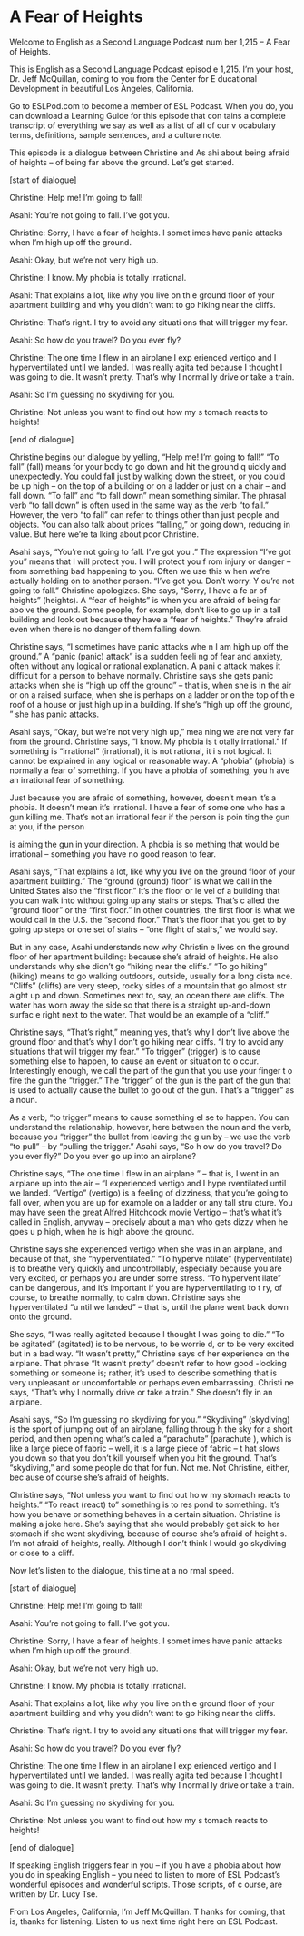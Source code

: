 # A Fear of Heights

Welcome to English as a Second Language Podcast num ber 1,215 – A Fear of Heights.  

This is English as a Second Language Podcast episod e 1,215. I’m your host, Dr. Jeff McQuillan, coming to you from the Center for E ducational Development in beautiful Los Angeles, California.  

Go to ESLPod.com to become a member of ESL Podcast.  When you do, you can download a Learning Guide for this episode that con tains a complete transcript of everything we say as well as a list of all of our v ocabulary terms, definitions, sample sentences, and a culture note.  

This episode is a dialogue between Christine and As ahi about being afraid of heights – of being far above the ground. Let’s get started.  

[start of dialogue] 

Christine: Help me! I’m going to fall! 

Asahi: You’re not going to fall. I’ve got you. 

Christine: Sorry, I have a fear of heights. I somet imes have panic attacks when I’m high up off the ground. 

Asahi: Okay, but we’re not very high up. 

Christine: I know. My phobia is totally irrational.   

Asahi: That explains a lot, like why you live on th e ground floor of your apartment building and why you didn’t want to go hiking near the cliffs. 

Christine: That’s right. I try to avoid any situati ons that will trigger my fear.  

Asahi: So how do you travel? Do you ever fly? 

Christine: The one time I flew in an airplane I exp erienced vertigo and I hyperventilated until we landed. I was really agita ted because I thought I was going to die. It wasn’t pretty. That’s why I normal ly drive or take a train. 

Asahi: So I’m guessing no skydiving for you.  

 Christine: Not unless you want to find out how my s tomach reacts to heights! 

[end of dialogue] 

Christine begins our dialogue by yelling, “Help me!  I’m going to fall!” “To fall” (fall) means for your body to go down and hit the ground q uickly and unexpectedly. You could fall just by walking down the street, or you could be up high – on the top of a building or on a ladder or just on a chair  – and fall down. “To fall” and “to fall down” mean something similar. The phrasal verb  “to fall down” is often used in the same way as the verb “to fall.” However, the  verb “to fall” can refer to things other than just people and objects. You can also talk about prices “falling,” or going down, reducing in value. But here we’re ta lking about poor Christine. 

Asahi says, “You’re not going to fall. I’ve got you .” The expression “I’ve got you” means that I will protect you. I will protect you f rom injury or danger – from something bad happening to you. Often we use this w hen we’re actually holding on to another person. “I’ve got you. Don’t worry. Y ou’re not going to fall.” Christine apologizes. She says, “Sorry, I have a fe ar of heights” (heights). A “fear of heights” is when you are afraid of being far abo ve the ground. Some people, for example, don’t like to go up in a tall building  and look out because they have a “fear of heights.” They’re afraid even when there  is no danger of them falling down.  

Christine says, “I sometimes have panic attacks whe n I am high up off the ground.” A “panic (panic) attack” is a sudden feeli ng of fear and anxiety, often without any logical or rational explanation. A pani c attack makes it difficult for a person to behave normally. Christine says she gets panic attacks when she is “high up off the ground” – that is, when she is in the air or on a raised surface, when she is perhaps on a ladder or on the top of th e roof of a house or just high up in a building. If she’s “high up off the ground, ” she has panic attacks.  

Asahi says, “Okay, but we’re not very high up,” mea ning we are not very far from the ground. Christine says, “I know. My phobia is t otally irrational.” If something is “irrational” (irrational), it is not rational, it i s not logical. It cannot be explained in any logical or reasonable way. A “phobia” (phobia) is normally a fear of something. If you have a phobia of something, you h ave an irrational fear of something.  

Just because you are afraid of something, however, doesn’t mean it’s a phobia. It doesn’t mean it’s irrational. I have a fear of some one who has a gun killing me. That’s not an irrational fear if the person is poin ting the gun at you, if the person  

is aiming the gun in your direction. A phobia is so mething that would be irrational – something you have no good reason to fear.  

Asahi says, “That explains a lot, like why you live  on the ground floor of your apartment building.” The “ground (ground) floor” is  what we call in the United States also the “first floor.” It’s the floor or le vel of a building that you can walk into without going up any stairs or steps. That’s c alled the “ground floor” or the “first floor.” In other countries, the first floor is what we would call in the U.S. the “second floor.” That’s the floor that you get to by  going up steps or one set of stairs – “one flight of stairs,” we would say.  

But in any case, Asahi understands now why Christin e lives on the ground floor of her apartment building: because she’s afraid of heights. He also understands why she didn’t go “hiking near the cliffs.” “To go hiking” (hiking) means to go walking outdoors, outside, usually for a long dista nce. “Cliffs” (cliffs) are very steep, rocky sides of a mountain that go almost str aight up and down. Sometimes next to, say, an ocean there are cliffs. The water has worn away the side so that there is a straight up-and-down surfac e right next to the water. That would be an example of a “cliff.”  

Christine says, “That’s right,” meaning yes, that’s  why I don’t live above the ground floor and that’s why I don’t go hiking near cliffs. “I try to avoid any situations that will trigger my fear.” “To trigger”  (trigger) is to cause something else to happen, to cause an event or situation to o ccur. Interestingly enough, we call the part of the gun that you use your finger t o fire the gun the “trigger.” The “trigger” of the gun is the part of the gun that is  used to actually cause the bullet to go out of the gun. That’s a “trigger” as a noun.   

As a verb, “to trigger” means to cause something el se to happen. You can understand the relationship, however, here between the noun and the verb, because you “trigger” the bullet from leaving the g un by – we use the verb “to pull” – by “pulling the trigger.” Asahi says, “So h ow do you travel? Do you ever fly?” Do you ever go up into an airplane?  

Christine says, “The one time I flew in an airplane ” – that is, I went in an airplane up into the air – “I experienced vertigo and I hype rventilated until we landed. “Vertigo” (vertigo) is a feeling of dizziness, that  you’re going to fall over, when you are up for example on a ladder or any tall stru cture. You may have seen the great Alfred Hitchcock movie Vertigo – that’s what it’s called in English, anyway – precisely about a man who gets dizzy when he goes u p high, when he is high above the ground.  

Christine says she experienced vertigo when she was  in an airplane, and because of that, she “hyperventilated.” “To hyperve ntilate” (hyperventilate) is to breathe very quickly and uncontrollably, especially  because you are very excited, or perhaps you are under some stress. “To hypervent ilate” can be dangerous, and it’s important if you are hyperventilating to t ry, of course, to breathe normally, to calm down. Christine says she hyperventilated “u ntil we landed” – that is, until the plane went back down onto the ground.  

She says, “I was really agitated because I thought I was going to die.” “To be agitated” (agitated) is to be nervous, to be worrie d, or to be very excited but in a bad way. “It wasn’t pretty,” Christine says of her experience on the airplane. That phrase “It wasn’t pretty” doesn’t refer to how good -looking something or someone is; rather, it’s used to describe something that is  very unpleasant or uncomfortable or perhaps even embarrassing. Christi ne says, “That’s why I normally drive or take a train.” She doesn’t fly in  an airplane.  

Asahi says, “So I’m guessing no skydiving for you.”  “Skydiving” (skydiving) is the sport of jumping out of an airplane, falling throug h the sky for a short period, and then opening what’s called a “parachute” (parachute ), which is like a large piece of fabric – well, it is a large piece of fabric – t hat slows you down so that you don’t kill yourself when you hit the ground. That’s  “skydiving,” and some people do that for fun. Not me. Not Christine, either, bec ause of course she’s afraid of heights.  

Christine says, “Not unless you want to find out ho w my stomach reacts to heights.” “To react (react) to” something is to res pond to something. It’s how you behave or something behaves in a certain situation.  Christine is making a joke here. She’s saying that she would probably get sick  to her stomach if she went skydiving, because of course she’s afraid of height s. I’m not afraid of heights, really. Although I don’t think I would go skydiving  or close to a cliff.  

Now let’s listen to the dialogue, this time at a no rmal speed.  

[start of dialogue] 

Christine: Help me! I’m going to fall! 

Asahi: You’re not going to fall. I’ve got you. 

Christine: Sorry, I have a fear of heights. I somet imes have panic attacks when I’m high up off the ground. 

Asahi: Okay, but we’re not very high up. 

Christine: I know. My phobia is totally irrational.   

Asahi: That explains a lot, like why you live on th e ground floor of your apartment building and why you didn’t want to go hiking near the cliffs. 

Christine: That’s right. I try to avoid any situati ons that will trigger my fear.  

Asahi: So how do you travel? Do you ever fly? 

Christine: The one time I flew in an airplane I exp erienced vertigo and I hyperventilated until we landed. I was really agita ted because I thought I was going to die. It wasn’t pretty. That’s why I normal ly drive or take a train. 

Asahi: So I’m guessing no skydiving for you. 

Christine: Not unless you want to find out how my s tomach reacts to heights! 

[end of dialogue] 

If speaking English triggers fear in you – if you h ave a phobia about how you do in speaking English – you need to listen to more of  ESL Podcast’s wonderful episodes and wonderful scripts. Those scripts, of c ourse, are written by Dr. Lucy Tse.  

From Los Angeles, California, I’m Jeff McQuillan. T hanks for coming, that is, thanks for listening. Listen to us next time right here on ESL Podcast.  

